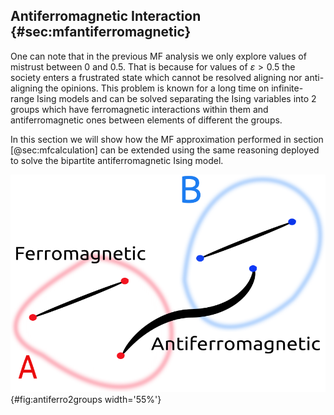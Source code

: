 
## Antiferromagnetic Interaction {#sec:mfantiferromagnetic}

One can note that in the previous MF analysis we only explore values of mistrust between $0$ and $0.5$. That is because for values of $\varepsilon > 0.5$ the society enters a frustrated state which cannot be resolved aligning nor anti-aligning the opinions. This problem is known for a long time on infinite-range Ising models and can be solved separating the Ising variables into 2 groups which have ferromagnetic interactions within them and antiferromagnetic ones between elements of different the groups.

In this section we will show how the MF approximation performed in section [@sec:mfcalculation] can be extended using the same reasoning deployed to solve the bipartite antiferromagnetic Ising model.

![Exemplification 2 groups COMPLETE CAPTION](images/antiferromagnetic-2groups.png){#fig:antiferro2groups width='55%'}
